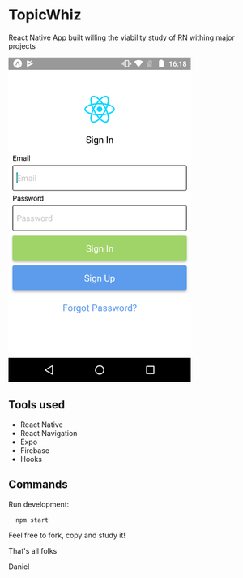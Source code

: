 # TopicWhiz

React Native App built willing the viability study of RN withing major projects

<img src="https://github.com/zyzmoz/topicwhiz/blob/master/screenshot.png" alt="" data-canonical-src="https://github.com/zyzmoz/topicwhiz/blob/master/screenshot.png" width="360" height="640" />


## Tools used
- React Native
- React Navigation
- Expo
- Firebase
- Hooks


## Commands

Run development:
```
  npm start
```

Feel free to fork, copy and study it!

That's all folks

Daniel